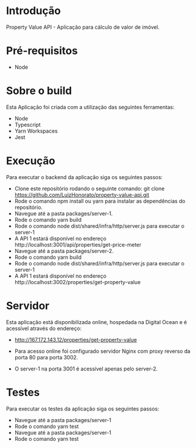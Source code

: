 # Introdução

Property Value API - Aplicação para cálculo de valor de imóvel.

# Pré-requisitos

- Node

# Sobre o build

Esta Aplicação foi criada com a utilização das seguintes ferramentas:

- Node
- Typescript
- Yarn Workspaces
- Jest

# Execução

 Para executar o backend da aplicação siga os seguintes passos:
 
 - Clone este repositório rodando o seguinte comando: git clone https://github.com/LuizHonorato/property-value-api.git
 - Rode o comando npm install ou yarn para instalar as dependências do repositório.
 - Navegue até a pasta packages/server-1.
 - Rode o comando yarn build
 - Rode o comando node dist/shared/infra/http/server.js para executar o server-1
 - A API 1 estará disponível no endereço http://localhost:3001/api/properties/get-price-meter
 - Navegue até a pasta packages/server-2.
 - Rode o comando yarn build
 - Rode o comando node dist/shared/infra/http/server.js para executar o server-1
 - A API 1 estará disponível no endereço http://localhost:3002/properties/get-property-value
 
# Servidor

Esta aplicação está disponibilizada online, hospedada na Digital Ocean e é acessível através do endereço:

- http://167.172.143.12/properties/get-property-value

- Para acesso online foi configurado servidor Nginx com proxy reverso da porta 80 para porta 3002.
- O server-1 na porta 3001 é acessível apenas pelo server-2.
 
# Testes

 Para executar os testes da aplicação siga os seguintes passos:
 
 - Navegue até a pasta packages/server-1
 - Rode o comando yarn test
 - Navegue até a pasta packages/server-1
 - Rode o comando yarn test
